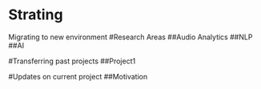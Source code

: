 # Strating
Migrating to new environment
#Research Areas
##Audio Analytics
##NLP
##AI

#Transferring past projects
##Project1

#Updates on current project
##Motivation
